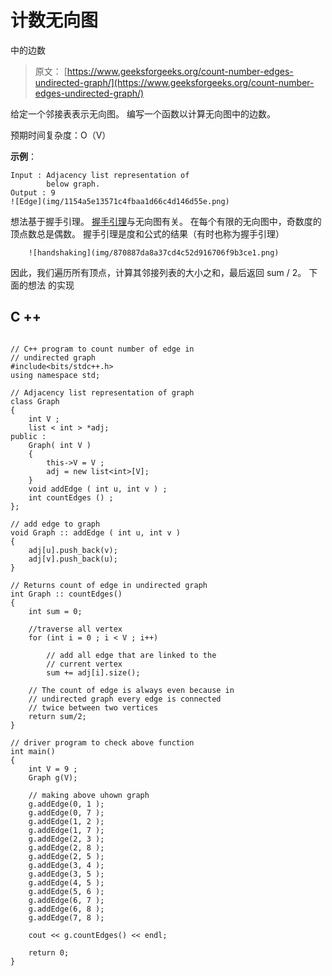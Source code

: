 # 计数无向图

中的边数

> 原文： [https://www.geeksforgeeks.org/count-number-edges-undirected-graph/](https://www.geeksforgeeks.org/count-number-edges-undirected-graph/)

给定一个邻接表表示无向图。 编写一个函数以计算无向图中的边数。

预期时间复杂度：O（V）

**示例**：

```
Input : Adjacency list representation of
        below graph.  
Output : 9
![Edge](img/1154a5e13571c4fbaa1d66c4d146d55e.png)

```

想法基于握手引理。 [握手引理](https://www.geeksforgeeks.org/handshaking-lemma-and-interesting-tree-properties/)与无向图有关。 在每个有限的无向图中，奇数度的顶点数总是偶数。 握手引理是度和公式的结果（有时也称为握手引理）

```
    ![handshaking](img/870887da8a37cd4c52d916706f9b3ce1.png) 
```

因此，我们遍历所有顶点，计算其邻接列表的大小之和，最后返回 sum / 2。 下面的想法
的实现

## C ++

```

// C++ program to count number of edge in 
// undirected graph 
#include<bits/stdc++.h> 
using namespace std; 

// Adjacency list representation of graph 
class Graph 
{ 
    int V ; 
    list < int > *adj; 
public : 
    Graph( int V ) 
    { 
        this->V = V ; 
        adj = new list<int>[V]; 
    } 
    void addEdge ( int u, int v ) ; 
    int countEdges () ; 
}; 

// add edge to graph 
void Graph :: addEdge ( int u, int v ) 
{ 
    adj[u].push_back(v); 
    adj[v].push_back(u); 
} 

// Returns count of edge in undirected graph 
int Graph :: countEdges() 
{ 
    int sum = 0; 

    //traverse all vertex 
    for (int i = 0 ; i < V ; i++) 

        // add all edge that are linked to the 
        // current vertex 
        sum += adj[i].size(); 

    // The count of edge is always even because in 
    // undirected graph every edge is connected 
    // twice between two vertices 
    return sum/2; 
} 

// driver program to check above function 
int main() 
{ 
    int V = 9 ; 
    Graph g(V); 

    // making above uhown graph 
    g.addEdge(0, 1 ); 
    g.addEdge(0, 7 ); 
    g.addEdge(1, 2 ); 
    g.addEdge(1, 7 ); 
    g.addEdge(2, 3 ); 
    g.addEdge(2, 8 ); 
    g.addEdge(2, 5 ); 
    g.addEdge(3, 4 ); 
    g.addEdge(3, 5 ); 
    g.addEdge(4, 5 ); 
    g.addEdge(5, 6 ); 
    g.addEdge(6, 7 ); 
    g.addEdge(6, 8 ); 
    g.addEdge(7, 8 ); 

    cout << g.countEdges() << endl; 

    return 0; 
} 

```